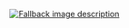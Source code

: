 <p align="center" dir="auto">
  <a href="https://wentam.github.io/bottom-bracket//typ-build/README.typ.html" target="_blank" rel="noopener noreferrer">
    <picture>
      <source media="(prefers-color-scheme: dark)" srcset="/docs/typ-build/README-dark.typ.svg">
      <source media="(prefers-color-scheme: light)" srcset="/docs/typ-build/README-light.typ.svg">
      <img alt="Fallback image description" src="default-image.png">
    </picture>
  </a>
</p>
